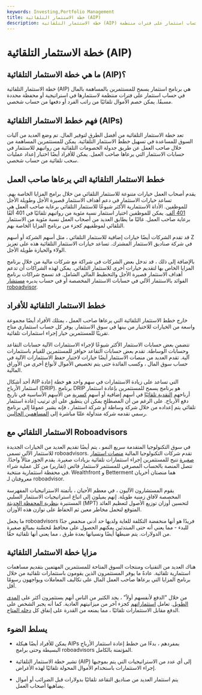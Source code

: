 ```yaml
---
keywords: Investing,Portfolio Management
title: خطة الاستثمار التلقائية (AIP)
description: خطة الاستثمار التلقائية (AIP) هي برنامج استثمار يسمح للمستثمرين بالمساهمة بأموال في حساب استثمار على فترات منتظمة.
---
```


# خطة الاستثمار التلقائية (AIP)
## ما هي خطة الاستثمار التلقائية (AIP)؟

خطة الاستثمار التلقائية (AIP) هي برنامج استثمار يسمح للمستثمرين بالمساهمة بالمال في حساب استثمار على فترات منتظمة لاستثمارها في استراتيجية أو محفظة محددة مسبقًا. يمكن خصم الأموال تلقائيًا من راتب الفرد أو دفعها من حساب شخصي.

## فهم خطط الاستثمار التلقائية (AIPs)

تعد خطة الاستثمار التلقائية من أفضل الطرق لتوفير المال. تم وضع العديد من آليات السوق للمساعدة في تسهيل خطط الاستثمار التلقائية. يمكن للمستثمرين المساهمة من خلال صاحب العمل عن طريق جدولة الخصومات التلقائية من رواتبهم للاستثمار في حسابات الاستثمار التي يرعاها صاحب العمل. يمكن للأفراد أيضًا اختيار إعداد عمليات سحب تلقائية من حساب شخصي.

## خطط الاستثمار التلقائية التي يرعاها صاحب العمل

يقدم أصحاب العمل خيارات متنوعة للاستثمار التلقائي من خلال برامج المزايا الخاصة بهم. تساعد خيارات الاستثمار في دعم أهداف الاستثمار قصيرة الأجل وطويلة الأجل للموظفين. الأداة الاستثمارية الأكثر شيوعًا للاستثمار التلقائي برعاية صاحب العمل هي [401 ألف](/401kplan). يمكن للموظفين اختيار استثمار نسبة مئوية من رواتبهم تلقائيًا في 401 ألفًا برعاية صاحب العمل. غالبًا ما يطابق العديد من أصحاب العمل نسبة مئوية من الاستثمار التلقائي لموظفيهم كجزء من برنامج المزايا الخاصة بهم.

قد تقدم الشركات أيضًا خيارات إضافية للاستثمار التلقائي ، مثل أسهم الشركة أو أسهم Z في شركة صناديق الاستثمار المشترك. تساعد خيارات الاستثمار التلقائية هذه على تعزيز الولاء والحيازة طويلة الأجل.

بالإضافة إلى ذلك ، قد تدخل بعض الشركات في شراكة مع شركات مالية من خلال برنامج المزايا الخاص بها لتقديم خيارات أخرى للاستثمار التلقائي. يمكن لهذه الشراكات أن تدعم أهداف الاستثمار قصيرة الأجل والتخطيط المالي الشامل. قد تسمح شراكات برنامج الفوائد بالاستثمار الآلي في حسابات الاستثمار المخصصة أو في حساب يديره [مستشار roboadvisor](/roboadvisor-roboadviser).

## خطط الاستثمار التلقائية للأفراد

خارج خطط الاستثمار التلقائية التي يرعاها صاحب العمل ، يمتلك الأفراد أيضًا مجموعة واسعة من الخيارات للاختيار من بينها في سوق الاستثمار. يوفر كل حساب استثماري متاح تقريبًا للمستثمرين خيار إجراء استثمارات تلقائية.

تتضمن بعض حسابات الاستثمار الأكثر شيوعًا لإجراء الاستثمارات الآلية حسابات التقاعد وحسابات الوساطة. تقدم بعض حسابات التقاعد حوافز للمستثمرين للقيام باستثمارات آلية. تقدم العديد من منصات الاستثمار أيضًا خيارات لاختيار حفظ الاستثمارات الآلية في حساب سوق المال ، وكسب الفائدة حتى يتم تخصيص الأموال لأنواع أخرى من الأوراق المالية.

أحد أشكال AIP التي تساعد على زيادة الاستثمارات في سهم واحد هو خطة إعادة استثمار الأرباح (DRIP). برنامج DRIP هو برنامج يسمح للمستثمرين بإعادة استثمار أرباحهم [النقدية تلقائيًا](/cashdividend) في أسهم إضافية أو أسهم [كسرية](/fractionalshare) من الأسهم الأساسية في تاريخ دفع الأرباح. على الرغم من أن المصطلح يمكن أن ينطبق على أي ترتيب إعادة استثمار تلقائي يتم إعداده من خلال شركة وساطة أو شركة استثمار ، فإنه يشير عمومًا إلى برنامج رسمي تقدمه شركة متداولة علنًا مباشرة إلى [المساهمين الحاليين](/shareholder).

## الاستثمار التلقائي مع Roboadvisors

في سوق التكنولوجيا المتقدمة سريع النمو ، يتم أيضًا تقديم العديد من الخيارات الجديدة للاستثمار الآلي تسمى roboadvisors. تقدم شركات التكنولوجيا المالية [منصات استثمار صغيرة](/microinvesting-platform) تتيح للمستثمرين إجراء استثمارات تلقائية بزيادات صغيرة. يقدم الجوز مثالاً واحدًا. تتصل المنصة بالحساب المصرفي للمستثمر لاستثمار فائض (تقارير) من كل عملية شراء في محفظة استثمارية منتخبة. Wealthfront و Betterment هما منصتان أخريان معروفتان لـ roboadvisor.

يقوم المستشارون الآليون ، في معظم الأحيان ، بأتمتة الاستراتيجيات المفهرسة المخصصة لآفاق زمنية طويلة. إنهم يميلون إلى اتباع استراتيجيات الاستثمار السلبي المستنيرة [بنظرية المحفظة الحديثة](/modernportfoliotheory) (MPT) لتحسين أوزان توزيع الأصول لتعظيم العائد المتوقع لتحمل مخاطر معين ثم الحفاظ على توازن هذه الأوزان.

ما يجعل roboadvisors فريدًا هو أنها منخفضة التكلفة للغاية ولديها حد أدنى منخفض جدًا للبدء - مما يعني أنه حتى المبتدئين يمكنهم الحصول على محافظ مُحسَّنة بمبالغ صغيرة من الدولارات. يتم ضبطها أيضًا ونسيانها بعدة طرق ، مما يعني أنها تلقائية حقًا.

## مزايا خطة الاستثمار التلقائية

هناك العديد من التقنيات ومنتجات السوق المتاحة للمستثمرين المهتمين بتقديم مساهمات استثمارية تلقائية. عادةً ما يوفر المستثمرون الذين يقومون باستثمارات تلقائية من خلال برنامج المزايا التي يرعاها صاحب العمل المال على تكاليف المعاملات ويواجهون رسومًا أقل.

من خلال "الدفع لأنفسهم أولاً" ، يجد الكثير من الناس أنهم يستثمرون أكثر على [المدى الطويل](/longrun). تعامل [استثماراتهم](/investment) كجزء آخر من ميزانيتهم العادية. كما أنه يجبر الشخص على الدفع مقابل الاستثمارات تلقائيًا ، مما يمنعه من القدرة على إنفاق كل [دخله المتاح](/disposableincome).

## يسلط الضوء

- يمكن للأفراد أيضًا هيكلة AIPs بمفردهم ، بدءًا من خطط إعادة استثمار الأرباح البسيطة وحتى برامج roboadvisors المؤتمتة بالكامل.

- تشير خطة الاستثمار التلقائية (AIP) إلى أي عدد من الاستراتيجيات التي يتم بموجبها إجراء الاستثمارات باستخدام الأموال المحولة تلقائيًا لهذه الأغراض.

- يتم استثمار العديد من صناديق التقاعد تلقائيًا بدولارات قبل الضرائب أو أموال يضاهيها أصحاب العمل.

